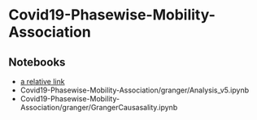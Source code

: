 # Covid19-Phasewise-Mobility-Association

## Notebooks

- [a relative link](analysis/DescartesMobility.ipynb)
- Covid19-Phasewise-Mobility-Association/granger/Analysis_v5.ipynb
- Covid19-Phasewise-Mobility-Association/granger/GrangerCausasality.ipynb

